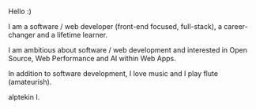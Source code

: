 Hello :)

I am a software / web developer (front-end focused, full-stack), a career-changer and a lifetime learner.

I am ambitious about software / web development and interested in Open Source, Web Performance and AI within Web Apps.

In addition to software development, I love music and I play flute (amateurish).

alptekin I.


<!---
aisiklar/aisiklar is a ✨ special ✨ repository because its `README.md` (this file) appears on your GitHub profile.
You can click the Preview link to take a look at your changes.
--->
